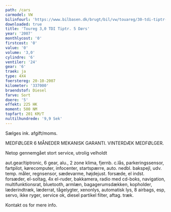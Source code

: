 ```yaml
---
path: /cars
carmodel: VW
bilinfourl: 'https://www.bilbasen.dk/brugt/bil/vw/touareg/30-tdi-tiptr-5d/4116223'
downloaded: true
title: 'Toureg 3,0 TDI Tiptr. 5 Dørs'
year: '2007'
monthlycost: '0'
firstcost: '0'
value: '0'
volume: '3,0'
cylindre: '6'
ventiler: '24'
gear: '6'
traek: ja
type: 4X4
foerstereg: 20-10-2007
kilometer: '337000'
braendstof: Diesel
farve: Sort
doere: '5'
effekt: 225 HK
moment: 500 NM
topfart: 201 KM/T
nultilhundrede: '9,9 Sek'
---
```

Sælges ink. afgift/moms. 

MEDFØLGER 6 MÅNEDER MEKANISK GARANTI. VINTERDÆK MEDFØLGER.

Netop gennemgået stort service, utrolig velholdt

aut.gear/tiptronic, 6 gear, alu., 2 zone klima, fjernb. c.lås, parkeringssensor, fartpilot, kørecomputer, infocenter, startspærre, auto. nedbl. bakspejl, udv. temp. måler, regnsensor, sædevarme, højdejust. forsæde, el indst. forsæder, el-soltag, 4x el-ruder, bakkamera, radio med cd-boks, navigation, multifunktionsrat, bluetooth, armlæn, bagagerumsdækken, kopholder, læderindtræk, læderrat, tågelygter, xenonlys, automatisk lys, 8 airbags, esp, servo, ikke ryger, service ok, diesel partikel filter, aftag. træk.

Kontakt os for mere info.
